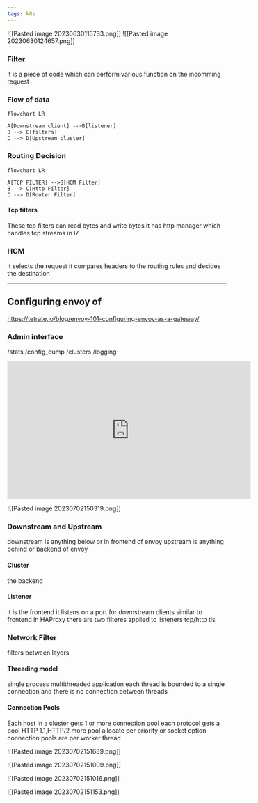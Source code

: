 ```yaml
---
tags: k8s
---
```


![[Pasted image 20230630115733.png]]
![[Pasted image 20230630124657.png]]


### Filter
it is a piece of code which can perform various function on the incomming request

### Flow of data

```mermaid
flowchart LR

A[Downstream client] -->B[listener]
B --> C[filters]
C --> D[Upstream cluster]
```

### Routing Decision
```mermaid
flowchart LR

A[TCP FILTER] -->B[HCM Filter]
B --> C[Http Filter]
C --> D[Router Filter]
```

#### Tcp filters

These tcp filters can read bytes and write bytes 
it has http manager which handles tcp streams in l7

### HCM 
it selects the request
it compares headers to the routing rules and decides the destination


---

## Configuring envoy of 
https://tetrate.io/blog/envoy-101-configuring-envoy-as-a-gateway/

### Admin interface
/stats
/config_dump
/clusters
/logging


<iframe width="560" height="315" src="https://www.youtube.com/embed/40gKzHQWgP0" title="YouTube video player" frameborder="0" allow="accelerometer; autoplay; clipboard-write; encrypted-media; gyroscope; picture-in-picture; web-share" allowfullscreen></iframe>

 ![[Pasted image 20230702150319.png]]
### Downstream and Upstream
downstream is anything below or in frontend of envoy
upstream is anything behind or backend of envoy

#### Cluster
the backend

#### Listener
it is the frontend 
it listens on a port for downstream clients
similar to frontend in HAProxy
there are two filteres applied to listeners tcp/http tls

### Network Filter
filters between layers

#### Threading model 
single process multithreaded application
each thread is bounded to a single connection
and there is no connection between threads


#### Connection Pools
Each host in a cluster gets 1 or more connection pool
each protocol gets a pool HTTP 1.1,HTTP/2
more pool allocate per priority or socket option
connection pools are per worker thread

![[Pasted image 20230702151639.png]]

![[Pasted image 20230702151009.png]]

![[Pasted image 20230702151016.png]]


![[Pasted image 20230702151153.png]]
